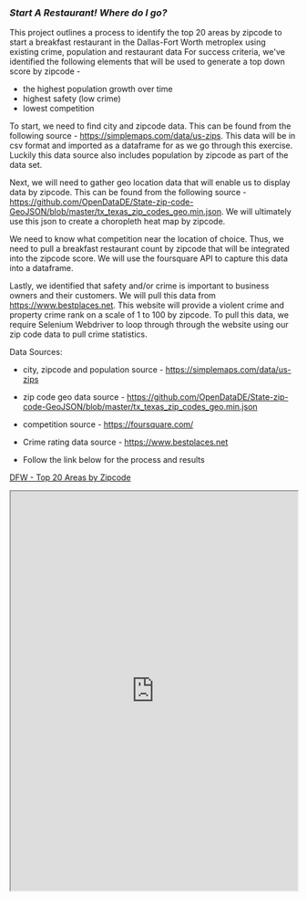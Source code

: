 ### *Start A Restaurant! Where do I go?*

This project outlines a process to identify the top 20 areas by zipcode to start a breakfast restaurant in the Dallas-Fort Worth metroplex using existing crime, population and restaurant data
For success criteria, we've identified the following elements that will be used to generate a top down score by zipcode -
- the highest population growth over time
- highest safety (low crime)
- lowest competition

To start, we need to find city and zipcode data. This can be found from the following source - https://simplemaps.com/data/us-zips. This data will be in csv format and imported as a dataframe for as we go through this exercise. Luckily this data source also includes population by zipcode as part of the data set.

Next, we will need to gather geo location data that will enable us to display data by zipcode. This can be found from the following source - https://github.com/OpenDataDE/State-zip-code-GeoJSON/blob/master/tx_texas_zip_codes_geo.min.json. We will ultimately use this json to create a choropleth heat map by zipcode.

We need to know what competition near the location of choice. Thus, we need to pull a breakfast restaurant count by zipcode that will be integrated into the zipcode score. We will use the foursquare API to capture this data into a dataframe.

Lastly, we identified that safety and/or crime is important to business owners and their customers. We will pull this data from https://www.bestplaces.net. This website will provide a violent crime and property crime rank on a scale of 1 to 100 by zipcode. To pull this data, we require Selenium Webdriver to loop through through the website using our zip code data to pull crime statistics.


Data Sources:

- city, zipcode and population source - https://simplemaps.com/data/us-zips
- zip code geo data source - https://github.com/OpenDataDE/State-zip-code-GeoJSON/blob/master/tx_texas_zip_codes_geo.min.json
- competition source - https://foursquare.com/
- Crime rating data source - https://www.bestplaces.net

- Follow the link below for the process and results

[ DFW - Top 20 Areas by Zipcode](https://nbviewer.org/github/sp1ral0u1/sp1ral0u1.github.io/blob/main/Restaurant%20Startup%20Location%20Ranking%20By%20Zipcode%20-%20Final%20Version%20%28for%20repo%29.ipynb)

<iframe src="https://nbviewer.org/github/andrewbritt1/andrewbritt1.github.io/blob/909f82d58a6d738c4788de8b1e1a7b8a03626f90/Restaurant%20Startup%20Location%20Ranking%20By%20Zipcode%20-%20Reduced.ipynb" width="100%" height="700"></iframe>
